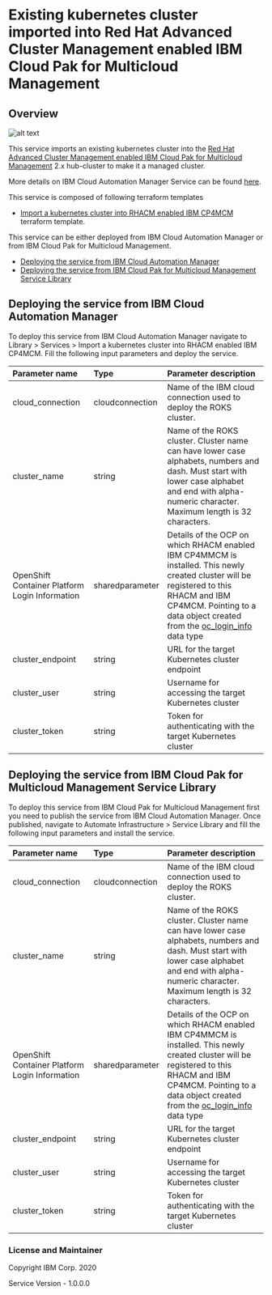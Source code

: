 # Existing kubernetes cluster imported into Red Hat Advanced Cluster Management enabled IBM Cloud Pak for Multicloud Management

## Overview
![alt text](./MCMonROKS.jpg)

This service imports an existing kubernetes cluster into the [Red Hat Advanced Cluster Management enabled IBM Cloud Pak for Multicloud Management](https://www.ibm.com/support/knowledgecenter/SSFC4F/product_welcome_cloud_pak.html) 2.x hub-cluster to make it a managed cluster.

More details on IBM Cloud Automation Manager Service can be found [here](https://www.ibm.com/support/knowledgecenter/SSFC4F/product_welcome_cloud_pak.html).

This service is composed of following terraform templates

- [Import a kubernetes cluster into RHACM enabled IBM CP4MCM](https://github.com/IBM-CAMHub-Open/template_import_rhacm/tree/5.1.0/terraform12/other/mcm-klusterlet) terraform template.


This service can be either deployed from IBM Cloud Automation Manager or from IBM Cloud Pak for Multicloud Management.

* [Deploying the service from IBM Cloud Automation Manager](#deploying-the-service-from-ibm-cloud-automation-manager)
* [Deploying the service from IBM Cloud Pak for Multicloud Management Service Library](#deploying-the-service-from-ibm-cloud-private-catalog)

## Deploying the service from IBM Cloud Automation Manager

To deploy this service from IBM Cloud Automation Manager navigate to Library > Services > Import a kubernetes cluster into RHACM enabled IBM CP4MCM. Fill the following input parameters and deploy the service.


| Parameter name                  | Type            | Parameter description |
| :---                            | :---            | :---        |
| cloud_connection                | cloudconnection | Name of the IBM cloud connection used to deploy the ROKS cluster. |
| cluster_name                    | string          | Name of the ROKS cluster. Cluster name can have lower case alphabets, numbers and dash. Must start with lower case alphabet and end with alpha-numeric character. Maximum length is 32 characters. |
| OpenShift Container Platform Login Information     | sharedparameter | Details of the OCP on which RHACM enabled IBM CP4MMCM is installed. This newly created cluster will be registered to this RHACM and IBM CP4MCM. Pointing to a data object created from the [oc_login_info](https://github.com/IBM-CAMHub-Open/template_import_rhacm/blob/5.1.0/terraform12/datatypes/ocp.json) data type| |
| cluster_endpoint                | string | URL for the target Kubernetes cluster endpoint |
| cluster_user                    | string | Username for accessing the target Kubernetes cluster |
| cluster_token                   | string | Token for authenticating with the target Kubernetes cluster |

## Deploying the service from IBM Cloud Pak for Multicloud Management Service Library

To deploy this service from IBM Cloud Pak for Multicloud Management first you need to publish the service from IBM Cloud Automation Manager. Once published, navigate to Automate Infrastructure > Service Library and fill the following input parameters and install the service.

| Parameter name                  | Type            | Parameter description |
| :---                            | :---            | :---        |
| cloud_connection                | cloudconnection | Name of the IBM cloud connection used to deploy the ROKS cluster. |
| cluster_name                    | string          | Name of the ROKS cluster. Cluster name can have lower case alphabets, numbers and dash. Must start with lower case alphabet and end with alpha-numeric character. Maximum length is 32 characters. |
| OpenShift Container Platform Login Information     | sharedparameter | Details of the OCP on which RHACM enabled IBM CP4MMCM is installed. This newly created cluster will be registered to this RHACM and IBM CP4MCM. Pointing to a data object created from the [oc_login_info](https://github.com/IBM-CAMHub-Open/template_import_rhacm/blob/5.1.0/terraform12/datatypes/ocp.json) data type| |
| cluster_endpoint                | string | URL for the target Kubernetes cluster endpoint |
| cluster_user                    | string | Username for accessing the target Kubernetes cluster |
| cluster_token                   | string | Token for authenticating with the target Kubernetes cluster |

### License and Maintainer

Copyright IBM Corp. 2020

Service Version - 1.0.0.0
 